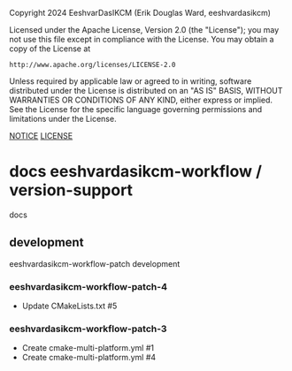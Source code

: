 Copyright 2024 EeshvarDasIKCM (Erik Douglas Ward, eeshvardasikcm)

Licensed under the Apache License, Version 2.0 (the "License");
you may not use this file except in compliance with the License.
You may obtain a copy of the License at

    http://www.apache.org/licenses/LICENSE-2.0

Unless required by applicable law or agreed to in writing, software
distributed under the License is distributed on an "AS IS" BASIS,
WITHOUT WARRANTIES OR CONDITIONS OF ANY KIND, either express or implied.
See the License for the specific language governing permissions and
limitations under the License.

[NOTICE](/NOTICE)
[LICENSE](/LICENSE)

# docs eeshvardasikcm-workflow / version-support
docs

## development
eeshvardasikcm-workflow-patch development

### eeshvardasikcm-workflow-patch-4
- Update CMakeLists.txt #5

### eeshvardasikcm-workflow-patch-3
- Create cmake-multi-platform.yml #1
- Create cmake-multi-platform.yml #4
